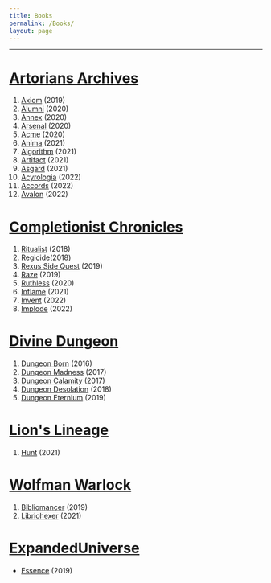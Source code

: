 ```yaml
---
title: Books
permalink: /Books/
layout: page
---
```


---

# [Artorians Archives](_Books/ArtoriansArchives/ArtoriansArchives.md)
1. [Axiom](_Books/ArtoriansArchives/Axiom.md) (2019)
2. [Alumni](_Books/ArtoriansArchives/Alumni.md) (2020)
3. [Annex](_Books/ArtoriansArchives/Annex.md) (2020)
4. [Arsenal](_Books/ArtoriansArchives/Arsenal.md) (2020)
5. [Acme](_Books/ArtoriansArchives/Acme.md) (2020)
6. [Anima](_Books/ArtoriansArchives/Anima.md) (2021)
7. [Algorithm](_Books/ArtoriansArchives/Algorithm.md) (2021)
8. [Artifact](_Books/ArtoriansArchives/Artifact.md) (2021)
9. [Asgard](_Books/ArtoriansArchives/Asgard.md) (2021)
10. [Acyrologia](_Books/ArtoriansArchives/Acyrologia.md) (2022)
11. [Accords](_Books/ArtoriansArchives/Accords.md) (2022)
12. [Avalon](_Books/ArtoriansArchives/Avalon.md) (2022)

# [Completionist Chronicles](_Books/CompletionistChronicles/CompletionistChronicles.md)
1) [Ritualist](_Books/CompletionistChronicles/Ritualist.md) (2018)
2) [Regicide](_Books/CompletionistChronicles/Regicide.md)(2018)
3) [Rexus Side Quest](_Books/CompletionistChronicles/Rexus%20Side%20Quest.md) (2019)
5) [Raze](_Books/CompletionistChronicles/Raze.md) (2019)
6) [Ruthless](_Books/CompletionistChronicles/Ruthless.md) (2020)
7) [Inflame](_Books/CompletionistChronicles/Inflame.md) (2021)
8) [Invent](_Books/CompletionistChronicles/Invent.md) (2022)
9) [Implode](_Books/CompletionistChronicles/Implode.md) (2022)

# [Divine Dungeon](_Books/DivineDungeon/DivineDungeon.md)
1) [Dungeon Born](_Books/DivineDungeon/Dungeon%20Born.md) (2016)
2) [Dungeon Madness](_Books/DivineDungeon/Dungeon%20Madness.md) (2017)
3) [Dungeon Calamity](_Books/DivineDungeon/Dungeon%20Calamity.md) (2017)
4) [Dungeon Desolation](_Books/DivineDungeon/Dungeon%20Desolation.md) (2018)
5) [Dungeon Eternium](_Books/DivineDungeon/Dungeon%20Eternium.md) (2019)

# [Lion's Lineage](_Books/LionsLineage/LionsLineage.md)
1) [Hunt](_Books/LionsLineage/Hunt.md) (2021)


# [Wolfman Warlock](_Books/WolfmanWarlock/WolfmanWarlock.md)
1) [Bibliomancer](_Books/WolfmanWarlock/Bibliomancer.md) (2019)
2) [Libriohexer](_Books/WolfmanWarlock/Libriohexer.md) (2021)

# [ExpandedUniverse](_Books/ExpandedUniverse/ExpandedUniverse.md)
- [Essence](_Books/ExpandedUniverse/Essence.md) (2019)